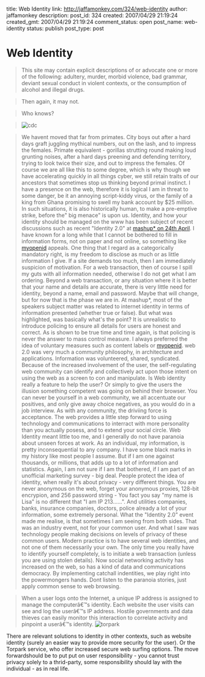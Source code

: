 title: Web Identity
link: http://jaffamonkey.com/324/web-identity
author: jaffamonkey
description: 
post_id: 324
created: 2007/04/29 21:19:24
created_gmt: 2007/04/29 21:19:24
comment_status: open
post_name: web-identity
status: publish
post_type: post

# Web Identity

> This site may contain explicit descriptions of or advocate one or more of the following: adultery, murder, morbid violence, bad grammar, deviant sexual conduct in violent contexts, or the consumption of alcohol and illegal drugs.

> Then again, it may not.

> Who knows?

> ![cdc](http://www.jaffamonkey.co.uk/images/cdc.gif)

> We havent moved that far from primates. City boys out after a hard days graft juggling mythical numbers, out on the lash, and to impress the females. Primate equivalent - gorillas strutting round making loud grunting noises, after a hard days preening and defending territory, trying to look twice their size, and out to impress the females. Of course we are all like this to some degree, which is why though we have accelerating quickly in all things cyber, we still retain traits of our ancestors that sometimes stop us thinking beyond primal instinct. I have a presence on the web, therefore it is logical I am in threat to some danger, be it an annoying script-kiddy virus, or the family of a king from Ghana promising to swell my bank account by $25 million. In such situations, it is also historically human, to make a pre-emptive strike, before the" big menace" is upon us. Identity, and how your identity should be managed on the www has been subject of recent discussions such as recent "Identity 2.0" at [mashup* on 24th April](http://www.etribes.com/mashup). I have known for a long while that I cannot be bothered to fill in information forms, not on paper and not online, so something like [myopenid](http://www.myopenid.com) appeals. One thing that I regard as a categorically mandatory right, is my freedom to disclose as much or as little information I give. If a site demands too much, then I am immediately suspicion of motivation. For a web transaction, then of course I spill my guts with all information needed, otherwise I do not get what I am ordering. Beyond a web transaction, or any situation where it is better that your name and details are accurate, there is very little need for identity, beyond a name, email and password. Maybe that will change, but for now that is the phase we are in. At mashup*, most of the speakers subject matter was related to internet identity in terms of information presented (whether true or false). But what was highlighted, was basically what's the point? It is unrealistic to introduce policing to ensure all details for users are honest and correct. As is shown to be true time and time again, is that policing is never the answer to mass control measure. I always preferred the idea of voluntary measures such as content labels or [myopenid](http://www.myopenid.com). web 2.0 was very much a community philosophy, in architecture and applications. Information was volunteered, shared, syndicated. Because of the increased involvement of the user, the self-regulating web community can identify and collectively act upon those intent on using the web as a screen to con and manipulate. Is Web identity really a feature to help the user? Or simply to give the users the illusion something competent was going on behind their browser. You can never be yourself in a web community, we all accentuate our positives, and only give away choice negatives, as you would do in a job interview. As with any community, the driviing force is acceptance. The web provides a little step forward to using technology and communications to interract with more personality than you actually posess, and to extend your social circle. Web Identity meant little too me, and I generally do not have paranoia about unseen forces at work. As an individual, my information, is pretty inconsequential to any company. I have some black marks in my history like most people I assume. But if I am one against thousands, or millions, that adds up to a lot of information and statistics. Again, I am not sure if I am that bothered, if I am part of an unofficial marketing survey - big deal. People protect the idea of identity, when really it's about privacy - very different things. You are never anonymous on the web, forget your anonymous proxies, 128-bit encrypion, and 256 password string - You fact you say "my name is Lisa" is no different that "I am IP 213......". And utilities companies, banks, insurance companies, doctors, police already a lot of your information, some extremely personal. What the "Identity 2.0" event made me realise, is that sometimes I am seeing from both sides. That was an industry event, not for your common user. And what I saw was technology people making decisions on levels of privacy of these common users. Modern practice is to have several web identities, and not one of them necessarily your own. The only time you really have to identify yourself completely, is to initiate a web transaction (unless you are using stolen details). Now social networking activity has increased on the web, so has a kind of data and communications democracy. By implementing catchall indentities, we play right into the powermongers hands. Dont listen to the paranoia stories, just apply common sense to web browsing. 

> When a user logs onto the Internet, a unique IP address is assigned to manage the computerâ€™s identity. Each website the user visits can see and log the userâ€™s IP address. Hostile governments and data thieves can easily monitor this interaction to correlate activity and pinpoint a userâ€™s identity. ![torpark](http://www.jaffamonkey.co.uk/images/torrify.png)

There are relevant solutions to identity in other contexts, such as website identity (surely an easier way to provide more security for the user). Or the Torpark service, who offer increased secure web surfing options. The move forwardshould be to put put on user responsibility - you cannot trust privacy solely to a thrid-party, some responsibility should lay with the individual - as in real life.